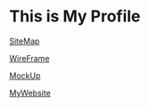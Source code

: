 # This is My Profile

[SiteMap](https://www.gloomaps.com/gNTVKlkgKw)

[WireFrame](https://wireframe.cc/Ts4v6S)

[MockUp](https://www.figma.com/file/vlvLvU61TGtfWcq58zYDFQ/MyProfile?node-id=0%3A1)

[MyWebsite](https://hansihashani0415.github.io/MyProfile/)
